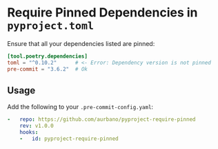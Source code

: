 # Require Pinned Dependencies in `pyproject.toml`

Ensure that all your dependencies listed are pinned:

```toml
[tool.poetry.dependencies]
toml = "^0.10.2"      # <- Error: Dependency version is not pinned
pre-commit = "3.6.2"  # Ok
```

## Usage

Add the following to your `.pre-commit-config.yaml`:

```yaml
-   repo: https://github.com/aurbano/pyproject-require-pinned
    rev: v1.0.0
    hooks:
    -   id: pyproject-require-pinned
```